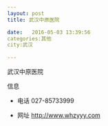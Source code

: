 ```yaml
--- 
layout: post 
title: 武汉中原医院

date:   2016-05-03 13:39:56 
categories:其他  
city:武汉
  
--- 
```

   
武汉中原医院

信息
 - 电话 027-85733999

 - 网址 http://www.whzyyy.com


